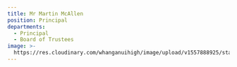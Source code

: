 ```yaml
---
title: Mr Martin McAllen
position: Principal
departments:
  - Principal
  - Board of Trustees
image: >-
  https://res.cloudinary.com/whanganuihigh/image/upload/v1557888925/staff/20181019-_MB66406_r.jpg
---
```



